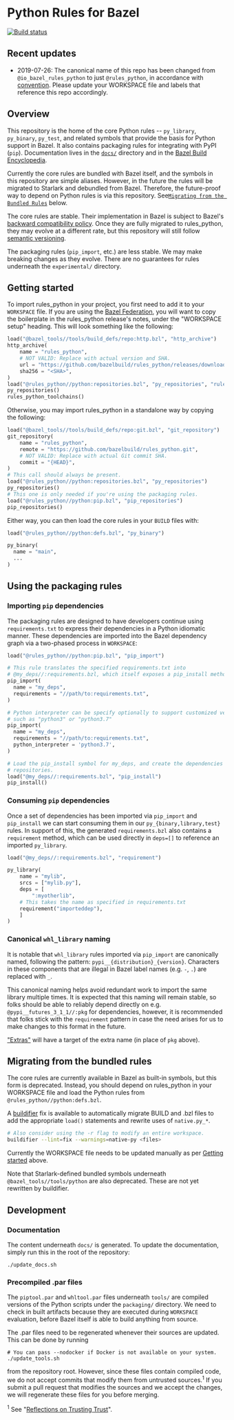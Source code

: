 # Python Rules for Bazel

[![Build status](https://badge.buildkite.com/0bcfe58b6f5741aacb09b12485969ba7a1205955a45b53e854.svg)](https://buildkite.com/bazel/python-rules-python-postsubmit)

## Recent updates

* 2019-07-26: The canonical name of this repo has been changed from `@io_bazel_rules_python` to just `@rules_python`, in accordance with [convention](https://docs.bazel.build/versions/master/skylark/deploying.html#workspace). Please update your WORKSPACE file and labels that reference this repo accordingly.

## Overview

This repository is the home of the core Python rules -- `py_library`,
`py_binary`, `py_test`, and related symbols that provide the basis for Python
support in Bazel. It also contains packaging rules for integrating with PyPI
(`pip`). Documentation lives in the
[`docs/`](https://github.com/bazelbuild/rules_python/tree/master/docs)
directory and in the
[Bazel Build Encyclopedia](https://docs.bazel.build/versions/master/be/python.html).

Currently the core rules are bundled with Bazel itself, and the symbols in this
repository are simple aliases. However, in the future the rules will be
migrated to Starlark and debundled from Bazel. Therefore, the future-proof way
to depend on Python rules is via this repository. See[`Migrating from the Bundled Rules`](#Migrating-from-the-bundled-rules) below.

The core rules are stable. Their implementation in Bazel is subject to Bazel's
[backward compatibility policy](https://docs.bazel.build/versions/master/backward-compatibility.html).
Once they are fully migrated to rules_python, they may evolve at a different
rate, but this repository will still follow
[semantic versioning](https://semver.org).

The packaging rules (`pip_import`, etc.) are less stable. We may make breaking
changes as they evolve. There are no guarantees for rules underneath the
`experimental/` directory.

## Getting started

To import rules_python in your project, you first need to add it to your
`WORKSPACE` file. If you are using the [Bazel
Federation](https://github.com/bazelbuild/bazel-federation), you will want to
copy the boilerplate in the rules_python release's notes, under the "WORKSPACE
setup" heading. This will look something like the following:

```python
load("@bazel_tools//tools/build_defs/repo:http.bzl", "http_archive")
http_archive(
    name = "rules_python",
    # NOT VALID: Replace with actual version and SHA.
    url = "https://github.com/bazelbuild/rules_python/releases/download/<RELEASE>/rules_python-<RELEASE>.tar.gz",
    sha256 = "<SHA>",
)
load("@rules_python//python:repositories.bzl", "py_repositories", "rules_python_toolchains")
py_repositories()
rules_python_toolchains()
```

Otherwise, you may import rules_python in a standalone way by copying the
following:

```python
load("@bazel_tools//tools/build_defs/repo:git.bzl", "git_repository")
git_repository(
    name = "rules_python",
    remote = "https://github.com/bazelbuild/rules_python.git",
    # NOT VALID: Replace with actual Git commit SHA.
    commit = "{HEAD}",
)
# This call should always be present.
load("@rules_python//python:repositories.bzl", "py_repositories")
py_repositories()
# This one is only needed if you're using the packaging rules.
load("@rules_python//python:pip.bzl", "pip_repositories")
pip_repositories()
```

Either way, you can then load the core rules in your `BUILD` files with:

``` python
load("@rules_python//python:defs.bzl", "py_binary")

py_binary(
  name = "main",
  ...
)
```

## Using the packaging rules

### Importing `pip` dependencies

The packaging rules are designed to have developers continue using
`requirements.txt` to express their dependencies in a Python idiomatic manner.
These dependencies are imported into the Bazel dependency graph via a
two-phased process in `WORKSPACE`:

```python
load("@rules_python//python:pip.bzl", "pip_import")

# This rule translates the specified requirements.txt into
# @my_deps//:requirements.bzl, which itself exposes a pip_install method.
pip_import(
  name = "my_deps",
  requirements = "//path/to:requirements.txt",
)

# Python interpreter can be specify optionally to support customized version,
# such as "python3" or "python3.7"
pip_import(
  name = "my_deps",
  requirements = "//path/to:requirements.txt",
  python_interpreter = 'python3.7',
)

# Load the pip_install symbol for my_deps, and create the dependencies'
# repositories.
load("@my_deps//:requirements.bzl", "pip_install")
pip_install()
```

### Consuming `pip` dependencies

Once a set of dependencies has been imported via `pip_import` and `pip_install`
we can start consuming them in our `py_{binary,library,test}` rules.  In support
of this, the generated `requirements.bzl` also contains a `requirement` method,
which can be used directly in `deps=[]` to reference an imported `py_library`.

```python
load("@my_deps//:requirements.bzl", "requirement")

py_library(
    name = "mylib",
    srcs = ["mylib.py"],
    deps = [
        ":myotherlib",
	# This takes the name as specified in requirements.txt
	requirement("importeddep"),
    ]
)
```

### Canonical `whl_library` naming

It is notable that `whl_library` rules imported via `pip_import` are canonically
named, following the pattern: `pypi__{distribution}_{version}`.  Characters in
these components that are illegal in Bazel label names (e.g. `-`, `.`) are
replaced with `_`.

This canonical naming helps avoid redundant work to import the same library
multiple times.  It is expected that this naming will remain stable, so folks
should be able to reliably depend directly on e.g. `@pypi__futures_3_1_1//:pkg`
for dependencies, however, it is recommended that folks stick with the
`requirement` pattern in case the need arises for us to make changes to this
format in the future.

["Extras"](
https://packaging.python.org/tutorials/installing-packages/#installing-setuptools-extras)
will have a target of the extra name (in place of `pkg` above).

## Migrating from the bundled rules

The core rules are currently available in Bazel as built-in symbols, but this
form is deprecated. Instead, you should depend on rules_python in your
WORKSPACE file and load the Python rules from `@rules_python//python:defs.bzl`.

A [buildifier](https://github.com/bazelbuild/buildtools/blob/master/buildifier/README.md)
fix is available to automatically migrate BUILD and .bzl files to add the
appropriate `load()` statements and rewrite uses of `native.py_*`.

```sh
# Also consider using the -r flag to modify an entire workspace.
buildifier --lint=fix --warnings=native-py <files>
```

Currently the WORKSPACE file needs to be updated manually as per [Getting
started](#Getting-started) above.

Note that Starlark-defined bundled symbols underneath
`@bazel_tools//tools/python` are also deprecated. These are not yet rewritten
by buildifier.

## Development

### Documentation

The content underneath `docs/` is generated.  To update the documentation,
simply run this in the root of the repository:

```shell
./update_docs.sh
```

### Precompiled .par files

The `piptool.par` and `whltool.par` files underneath `tools/` are compiled
versions of the Python scripts under the `packaging/` directory. We need to
check in built artifacts because they are executed during `WORKSPACE`
evaluation, before Bazel itself is able to build anything from source.

The .par files need to be regenerated whenever their sources are updated. This
can be done by running

```shell
# You can pass --nodocker if Docker is not available on your system.
./update_tools.sh
```

from the repository root. However, since these files contain compiled code,
we do not accept commits that modify them from untrusted sources.<sup>1</sup>
If you submit a pull request that modifies the sources and we accept the
changes, we will regenerate these files for you before merging.

<sup>1</sup> See "[Reflections on Trusting Trust](https://en.wikipedia.org/wiki/Backdoor_(computing)#Compiler_backdoors)".
